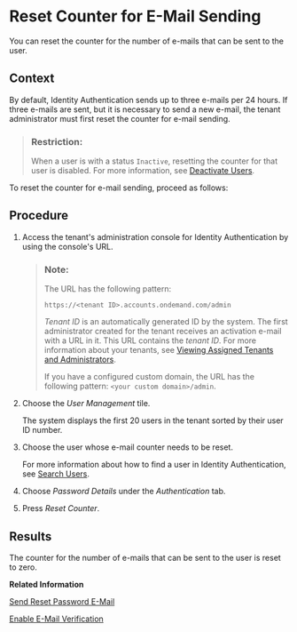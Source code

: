 <!-- loio08f634b4f2b24f2badc590406c22c8aa -->

# Reset Counter for E-Mail Sending

You can reset the counter for the number of e-mails that can be sent to the user.



## Context

By default, Identity Authentication sends up to three e-mails per 24 hours. If three e-mails are sent, but it is necessary to send a new e-mail, the tenant administrator must first reset the counter for e-mail sending.

> ### Restriction:  
> When a user is with a status `Inactive`, resetting the counter for that user is disabled. For more information, see [Deactivate Users](deactivate-users-99cf468.md).

To reset the counter for e-mail sending, proceed as follows:



## Procedure

1.  Access the tenant's administration console for Identity Authentication by using the console's URL.

    > ### Note:  
    > The URL has the following pattern:
    > 
    > `https://<tenant ID>.accounts.ondemand.com/admin`
    > 
    > *Tenant ID* is an automatically generated ID by the system. The first administrator created for the tenant receives an activation e-mail with a URL in it. This URL contains the *tenant ID*. For more information about your tenants, see [Viewing Assigned Tenants and Administrators](../viewing-assigned-tenants-and-administrators-f56e6f2.md).
    > 
    > If you have a configured custom domain, the URL has the following pattern: `<your custom domain>/admin`.

2.  Choose the *User Management* tile.

    The system displays the first 20 users in the tenant sorted by their user ID number.

3.  Choose the user whose e-mail counter needs to be reset.

    For more information about how to find a user in Identity Authentication, see [Search Users](search-users-06078a6.md).

4.  Choose *Password Details* under the *Authentication* tab.

5.  Press *Reset Counter*.




<a name="loio08f634b4f2b24f2badc590406c22c8aa__result_fwb_4vw_t1b"/>

## Results

The counter for the number of e-mails that can be sent to the user is reset to zero.

**Related Information**  


[Send Reset Password E-Mail](send-reset-password-e-mail-da55abf.md "You can trigger the sending of an e-mail to the user with reset password information.")

[Enable E-Mail Verification](enable-e-mail-verification-483d26c.md "Tenant administrators can configure applications to require verification of the user's e-mail address.")

